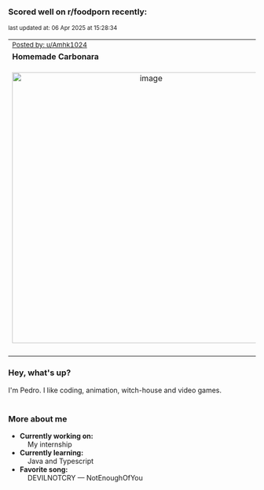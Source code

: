 ### Scored well on r/foodporn recently:

<p align="left"><sub>last updated at: 06 Apr 2025 at 15:28:34</sub></p>

|   |
| --- |
| <sub>[Posted by: u/Amhk1024][source]</sub> |
| **Homemade Carbonara** | 
|<p align="center"> <img alt="image" src="https://i.redd.it/maes48axh3re1.jpeg" width="550" /> </p>|
|   |

### Hey, what's up?

I'm Pedro. I like coding, animation, witch-house and video games.<br><br>

### More about me
- **Currently working on:**  
&nbsp;&nbsp;&nbsp;&nbsp;My internship
- **Currently learning:**  
&nbsp;&nbsp;&nbsp;&nbsp;Java and Typescript
- **Favorite song:**  
&nbsp;&nbsp;&nbsp;&nbsp;DEVILNOTCRY — NotEnoughOfYou<br><br>

  



  
  
  
[linkedin]: https://linkedin.com/in/pedro-h-r-gomes-8a487b14a/
[gmail]: mailto:pilique11@gmail.com
[source]: https://reddit.com/r/FoodPorn/comments/1jkm2dj/homemade_carbonara/
[redditAPI]: https://www.reddit.com/dev/api/